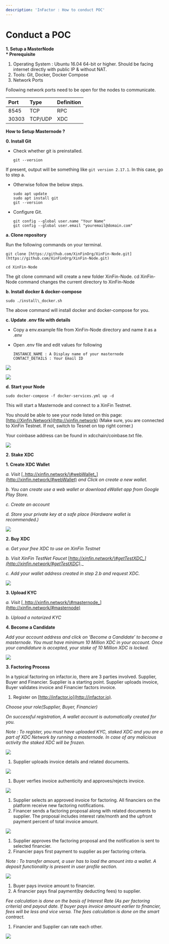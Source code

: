 ```yaml
---
description: 'InFactor : How to conduct POC'
---
```


# Conduct a POC

**1. Setup a MasterNode  
\* Prerequisite**

1. Operating System : Ubuntu 16.04 64-bit or higher. Should be facing internet directly with public IP & without NAT.
2. Tools: Git, Docker, Docker Compose
3. Network Ports

Following network ports need to be open for the nodes to communicate.

| **Port** | **Type** | **Definition** |
| :--- | :--- | :--- |
| 8545 | TCP | RPC |
| 30303 | TCP/UDP | XDC |

**How to Setup Masternode ?**

**0. Install Git**

* Check whether git is preinstalled.

  ```text
  git --version
  ```

If present, output will be something like `git version 2.17.1`. In this case, go to step a.

* Otherwise follow the below steps.

  ```text
  sudo apt update
  sudo apt install git
  git --version
  ```

* Configure Git.

  ```text
  git config --global user.name "Your Name"
  git config --global user.email "youremail@domain.com"
  ```

**a. Clone repository**

Run the following commands on your terminal.

```text
git clone [https://github.com/XinFinOrg/XinFin-Node.git](https://github.com/XinFinOrg/XinFin-Node.git)

cd XinFin-Node
```

The git clone command will create a new folder XinFin-Node. cd XinFin-Node command changes the current directory to XinFin-Node

**b. Install docker & docker-compose**

```text
sudo ./install\_docker.sh
```

The above command will install docker and docker-compose for you.

**c. Update .env file with details**

* Copy a env.example file from XinFin-Node directory and name it as a .env
* Open .env file and edit values for following

  ```text
  INSTANCE_NAME : A Display name of your masternode
  CONTACT_DETAILS : Your Email ID
  ```

![](../../../.gitbook/assets/xinfin-node.png)

![](../../../.gitbook/assets/masternode-.env.png)

**d. Start your Node**

```text
sudo docker-compose -f docker-services.yml up -d
```

This will start a Masternode and connect to a XinFin Testnet.

You should be able to see your node listed on this page: [http://Xinfin.Network](http://xinfin.network) \(Make sure, you are connected to XinFin Testnet. If not, switch to Tesnet on top right corner.\)

Your coinbase address can be found in xdcchain/coinbase.txt file.

![](../../../.gitbook/assets/masternode-listing.png)

**2. Stake XDC**

**1. Create XDC Wallet**

_a. Visit_ [_http://xinfin.network/\#webWallet_](http://xinfin.network/#webWallet) _and Click on create a new wallet._

_b. You can create use a web wallet or download eWallet app from Google Play Store._

_c. Create an account_

_d. Store your private key at a safe place \(Hardware wallet is recommended.\)_

![](../../../.gitbook/assets/xinfin_wallet.png)

**2. Buy XDC**

_a. Get your free XDC to use on XinFin Testnet_

_b. Visit XinFin TestNet Faucet_ [_http://xinfin.network/\#getTestXDC_](http://xinfin.network/#getTestXDC)_._

_c. Add your wallet address created in step 2.b and request XDC._

![](../../../.gitbook/assets/masternode-faucet.png)

**3. Upload KYC**

_a. Visit_ [_http://xinfin.network/\#masternode_](http://xinfin.network/#masternode)

_b. Upload a notarized KYC_

**4. Become a Candidate**

_Add your account address and click on ‘Become a Candidate’ to become a masternode. You must have minimum 10 Million XDC in your account. Once your candidature is accepted, your stake of 10 Million XDC is locked._

![](../../../.gitbook/assets/masternode-node.png)

**3. Factoring Process**

In a typical factoring on infactor.io, there are 3 parties involved. Supplier, Buyer and Financier. Supplier is a starting point. Supplier uploads invoice, Buyer validates invoice and Financier factors invoice.

1. Register on [http://infactor.io](http://infactor.io).

_Choose your role\(Supplier, Buyer, Financier\)_

_On successful registration, A wallet account is automatically created for you._

_Note : To register, you must have uploaded KYC, staked XDC and you are a part of XDC Network by running a masternode. In case of any malicious activity the staked XDC will be frozen._

![](../../../.gitbook/assets/infactor_login.png)

1. Supplier uploads invoice details and related documents.

![](../../../.gitbook/assets/infactor_createinvoice.png)

1. Buyer verfies invoice authenticity and approves/rejects invoice.

![](../../../.gitbook/assets/infactor_buyer-approval.png)

1. Supplier selects an approved invoice for factoring. All financiers on the platform receive new factoring notifications.
2. Financer sends a factoring proposal along with related documents to supplier. The proposal includes interest rate/month and the upfront payment percent of total invoice amount.

![](../../../.gitbook/assets/infactor_factorproposal.png)

1. Supplier approves the factoring proposal and the notification is sent to selected financier.
2. Financier pays first payment to supplier as per factoring criteria.

_Note : To transfer amount, a user has to load the amount into a wallet. A deposit functionality is present in user profile section._

![](../../../.gitbook/assets/infactor_paysupplier.png)

1. Buyer pays invoice amount to financier.
2. A financier pays final payment\(by deducting fees\) to supplier.

_Fee calculation is done on the basis of Interest Rate \(As per factoring criteria\) and payout date. If buyer pays invoice amount earlier to financier, fees will be less and vice versa. The fees calculation is done on the smart contract._

1. Financier and Supplier can rate each other.

![](../../../.gitbook/assets/ratings.png)

